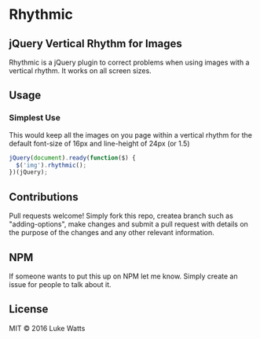 # Rhythmic
## jQuery Vertical Rhythm for Images

Rhythmic is a jQuery plugin to correct problems when using images with a vertical rhythm.
It works on all screen sizes.

## Usage
### Simplest Use
This would keep all the images on you page within a vertical rhythm for the default font-size of 16px and line-height of 24px (or 1.5)
```javascript
jQuery(document).ready(function($) {
  $('img').rhythmic();
})(jQuery);
```

## Contributions
Pull requests welcome! Simply fork this repo, createa branch such as "adding-options", make changes and submit a pull request with details on the purpose of the changes and any other relevant information.

## NPM
If someone wants to put this up on NPM let me know. Simply create an issue for people to talk about it. 

## License
MIT &copy; 2016 Luke Watts
